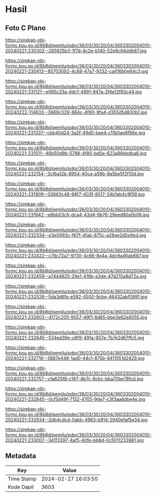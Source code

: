 # Hasil

## Foto C Plano

https://sirekap-obj-formc.kpu.go.id/8b8d/pemilu/pdpr/36/03/30/20/04/3603302004010-20240221-230302--285925b3-1f7d-4c2e-b140-52e9c94ddb67.jpg

https://sirekap-obj-formc.kpu.go.id/8b8d/pemilu/pdpr/36/03/30/20/04/3603302004010-20240221-230413--85703092-4c88-47a7-9232-ca616b0e64c3.jpg

https://sirekap-obj-formc.kpu.go.id/8b8d/pemilu/pdpr/36/03/30/20/04/3603302004010-20240221-231121--e065c33a-4dc1-4891-947a-2f4ef2f93c44.jpg

https://sirekap-obj-formc.kpu.go.id/8b8d/pemilu/pdpr/36/03/30/20/04/3603302004010-20240222-114633--3669c029-884c-4f80-9fa4-d355d5d830b1.jpg

https://sirekap-obj-formc.kpu.go.id/8b8d/pemilu/pdpr/36/03/30/20/04/3603302004010-20240221-231337--cbb40d24-3a2f-49d0-bee4-c11b0ae8f66e.jpg

https://sirekap-obj-formc.kpu.go.id/8b8d/pemilu/pdpr/36/03/30/20/04/3603302004010-20240221-231511--46b50d9b-5798-4f80-bd5e-623a86ebdba6.jpg

https://sirekap-obj-formc.kpu.go.id/8b8d/pemilu/pdpr/36/03/30/20/04/3603302004010-20240221-232154--3cfba12b-8954-40ca-a59b-8a5be5f2f10d.jpg

https://sirekap-obj-formc.kpu.go.id/8b8d/pemilu/pdpr/36/03/30/20/04/3603302004010-20240221-231909--03663c48-68f7-403f-8517-34b1eb4c9f59.jpg

https://sirekap-obj-formc.kpu.go.id/8b8d/pemilu/pdpr/36/03/30/20/04/3603302004010-20240221-231942--e6bb03c6-dca4-43d4-9b76-29eed80a5b08.jpg

https://sirekap-obj-formc.kpu.go.id/8b8d/pemilu/pdpr/36/03/30/20/04/3603302004010-20240221-232334--e3e0993c-f67f-4fab-875c-a28ee2d0e9ed.jpg

https://sirekap-obj-formc.kpu.go.id/8b8d/pemilu/pdpr/36/03/30/20/04/3603302004010-20240221-232422--c76c72a7-9730-4c66-8e4a-4dc9a46ab687.jpg

https://sirekap-obj-formc.kpu.go.id/8b8d/pemilu/pdpr/36/03/30/20/04/3603302004010-20240221-232459--a7444625-29e1-419b-a3de-47d210a8d72a.jpg

https://sirekap-obj-formc.kpu.go.id/8b8d/pemilu/pdpr/36/03/30/20/04/3603302004010-20240221-232528--5da3d6fa-e582-4500-9cbe-46432abf0991.jpg

https://sirekap-obj-formc.kpu.go.id/8b8d/pemilu/pdpr/36/03/30/20/04/3603302004010-20240221-232603--4172c205-9557-49f1-8d85-bbe3e62e8055.jpg

https://sirekap-obj-formc.kpu.go.id/8b8d/pemilu/pdpr/36/03/30/20/04/3603302004010-20240221-232645--534ed39e-c6f9-491a-957a-7b7e2d67ffc5.jpg

https://sirekap-obj-formc.kpu.go.id/8b8d/pemilu/pdpr/36/03/30/20/04/3603302004010-20240221-232716--3887e448-1ad0-44c1-875b-8411551d2429.jpg

https://sirekap-obj-formc.kpu.go.id/8b8d/pemilu/pdpr/36/03/30/20/04/3603302004010-20240221-232757--cfa625f8-c187-4b7c-8cbc-bba70be78fcd.jpg

https://sirekap-obj-formc.kpu.go.id/8b8d/pemilu/pdpr/36/03/30/20/04/3603302004010-20240221-232845--0cf5d49f-7152-4705-9de7-c3f3aa6dbe4e.jpg

https://sirekap-obj-formc.kpu.go.id/8b8d/pemilu/pdpr/36/03/30/20/04/3603302004010-20240221-232934--2db4cdcd-0abb-4983-b914-2940efaf5e34.jpg

https://sirekap-obj-formc.kpu.go.id/8b8d/pemilu/pdpr/36/03/30/20/04/3603302004010-20240221-233007--341f3397-4af5-40fe-bb6d-0c5011233981.jpg


## Metadata

| Key        | Value               |
| ---------- | ------------------- |
| Time Stamp | 2024-02-27 16:03:50 |
| Kode Dapil | 3603                |



